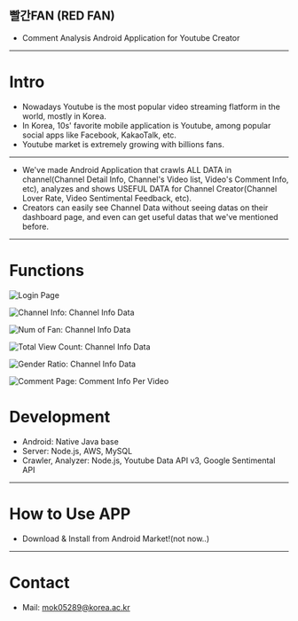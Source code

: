 ## 빨간FAN (RED FAN)
* Comment Analysis Android Application for Youtube Creator

---

# Intro
* Nowadays Youtube is the most popular video streaming flatform in the world, mostly in Korea.
* In Korea, 10s' favorite mobile application is Youtube, among popular social apps like Facebook, KakaoTalk, etc.
* Youtube market is extremely growing with billions fans.

---

* We've made Android Application that crawls ALL DATA in channel(Channel Detail Info, Channel's Video list, Video's Comment Info, etc), analyzes and shows USEFUL DATA for Channel Creator(Channel Lover Rate, Video Sentimental Feedback, etc).
* Creators can easily see Channel Data without seeing datas on their dashboard page, and even can get useful datas that we've mentioned before.

---

# Functions
![Login Page](https://github.com/openhack-redfan/redfan-UI/assets/login.png)

![Channel Info: Channel Info Data](https://github.com/openhack-redfan/redfan-UI/assets/channel.png)

![Num of Fan: Channel Info Data](https://github.com/openhack-redfan/redfan-UI/assets/fan.png)

![Total View Count: Channel Info Data](https://github.com/openhack-redfan/redfan-UI/assets/view.png)

![Gender Ratio: Channel Info Data](https://github.com/openhack-redfan/redfan-UI/assets/gender.png)

![Comment Page: Comment Info Per Video](https://github.com/openhack-redfan/redfan-UI/assets/comment.png)



# Development
* Android: Native Java base
* Server: Node.js, AWS, MySQL
* Crawler, Analyzer: Node.js, Youtube Data API v3, Google Sentimental API

---

# How to Use APP
* Download & Install from Android Market!(not now..)

--- 

# Contact
* Mail: mok05289@korea.ac.kr

